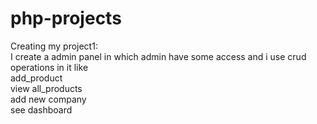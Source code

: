 # php-projects

Creating my project1:<br>
I create a admin panel in which admin have some access and i use crud operations in it like<br>
add_product<br>
view all_products<br>
add new company<br>
see dashboard<br>

